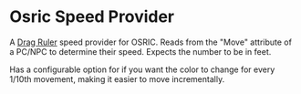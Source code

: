 # Osric Speed Provider

A [Drag Ruler](https://foundryvtt.com/packages/drag-ruler) speed provider for OSRIC. Reads from the "Move" attribute of a PC/NPC to determine their speed. Expects the number to be in feet.

Has a configurable option for if you want the color to change for every 1/10th movement, making it easier to move incrementally.

